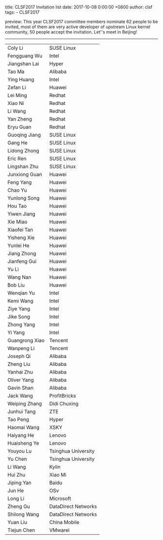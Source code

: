 title: CLSF2017 Invitation list 
date: 2017-10-08 0:00:00 +0800
author: clsf 
tags:
    - CLSF2017

preview: This year CLSF2017 committee members nominate 62 people to be invited, most of them are very active developer of upstream Linux kernel community, 50 people accept the invitation. Let''s meet in Beijing!

---

|||
|---|---|
|Coly Li	|SUSE Linux|
|Fengguang Wu	|Intel|
|Jiangshan Lai	|Hyper|
|Tao Ma		|Alibaba|
|Ying Huang	|Intel|
|Zefan Li	|Huawei|
|Lei Ming	|Redhat|
|Xiao Ni	|Redhat|
|Li Wang	|Redhat|
|Yan Zheng	|Redhat|
|Eryu Guan	|Redhat|
|Guoqing Jiang	|SUSE Linux|
|Gang He	|SUSE Linux|
|Lidong Zhong	|SUSE Linux|
|Eric Ren	|SUSE Linux|
|Lingshan Zhu	|SUSE Linux|
|Junxiong Guan	|Huawei|
|Feng Yang	|Huawei|
|Chao Yu	|Huawei|
|Yunlong Song	|Huawei|
|Hou Tao	|Huawei|
|Yiwen Jiang	|Huawei|
|Xie Miao	|Huawei|
|Xiaofei Tan	|Huawei|
|Yisheng Xie	|Huawei|
|Yunlei He	|Huawei|
|Jiang Zhong	|Huawei|
|Jianfeng Gui	|Huawei|
|Yu Li		|Huawei|
|Wang Nan	|Huawei|
|Bob Liu	|Huawei|
|Wenqian Yu	|Intel|
|Kemi Wang	|Intel|
|Ziye Yang	|Intel|
|Jike Song	|Intel|
|Zhong Yang	|Intel|
|Yi Yang	|Intel|
|Guangrong Xiao	|Tencent|
|Wanpeng Li	|Tencent|
|Joseph Qi	|Alibaba|
|Zheng Liu	|Alibaba|
|Yanhai Zhu	|Alibaba|
|Oliver Yang	|Alibaba|
|Gavin Shan	|Alibaba|
|Jack Wang	|ProfitBricks|
|Weiping Zhang	|Didi Chuxing|
|Junhui Tang	|ZTE|
|Tao Peng	|Hyper|
|Haomai Wang	|XSKY|
|Haiyang He	|Lenovo|
|Huaisheng Ye	|Lenovo|
|Youyou Lu	|Tsinghua University|
|Yu Chen	|Tsinghua University|
|Li Wang	|Kylin|
|Hui Zhu	|Xiao Mi|
|Jiping Yan	|Baidu|
|Jun He		|OSv|
|Long Li	|Microsoft|
|Zheng Gu	|DataDirect Networks|
|Shilong Wang	|DataDirect Networks|
|Yuan Liu	|China Mobile|
|Tiejun Chen	|VMwarei|


